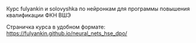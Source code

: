 Курс fulyankin и solovyshka по нейронкам для программы повышения квалификации ФКН ВШЭ

Страничка курса в удобном формате:  https://fulyankin.github.io/neural_nets_hse_dpo/
